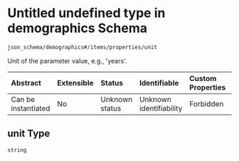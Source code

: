 # Untitled undefined type in demographics Schema

```txt
json_schema/demographics#/items/properties/unit
```

Unit of the parameter value, e.g., 'years'.

| Abstract            | Extensible | Status         | Identifiable            | Custom Properties | Additional Properties | Access Restrictions | Defined In                                                                                                  |
| :------------------ | :--------- | :------------- | :---------------------- | :---------------- | :-------------------- | :------------------ | :---------------------------------------------------------------------------------------------------------- |
| Can be instantiated | No         | Unknown status | Unknown identifiability | Forbidden         | Allowed               | none                | [demographics.schema.json\*](../../out/schemas/sub-schemas/demographics.schema.json "open original schema") |

## unit Type

`string`
